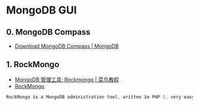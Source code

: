 # MongoDB GUI

## 0. MongoDB Compass

- [Download MongoDB Compass | MongoDB](https://www.mongodb.com/try/download/compass)

## 1. RockMongo

- [MongoDB 管理工具: Rockmongo | 菜鸟教程](https://www.runoob.com/mongodb/working-with-rockmongo.html)
- [RockMongo](https://github.com/iwind/rockmongo)

```c#
RockMongo is a MongoDB administration tool, written in PHP 5, very easy to install and use.
```
